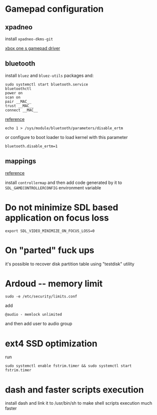 # Gamepad configuration

## xpadneo

install `xpadneo-dkms-git`

[xbox one s gamepad driver](https://github.com/atar-axis/xpadneo/)

## bluetooth

install `bluez` and `bluez-utils` packages and:

```
sudo systemctl start bluetooth.service
bluetoothctl
power on
scan on
pair __MAC__
trust __MAC__
connect __MAC__
```

[reference](https://wiki.archlinux.org/index.php/Gamepad#Connect_Xbox_Wireless_Controller_with_Bluetooth)

```
echo 1 > /sys/module/bluetooth/parameters/disable_ertm
```

or configure to boot loader to load kernel with this parameter

```
bluetooth.disable_ertm=1
```

## mappings

[reference](https://wiki.archlinux.org/index.php/Gamepad#Joystick_not_working_in_FNA/SDL_based_games)

install `controllermap` and then add code generated by it to
`SDL_GAMECONTROLLERCONFIG` environment variable


# Do not minimize SDL based application on focus loss

`export SDL_VIDEO_MINIMIZE_ON_FOCUS_LOSS=0`


# On "parted" fuck ups

it's possible to recover disk partition table using "testdisk" utility


# Ardoud -- memory limit

`sudo -e /etc/security/limits.conf`

add

`@audio - memlock unlimited`

and then add user to audio group


# ext4 SSD optimization

run

`sudo systemctl enable fstrim.timer && sudo systemctl start fstrim.timer`


# dash and faster scripts execution

install dash and link it to /usr/bin/sh to make shell scripts execution much
faster
